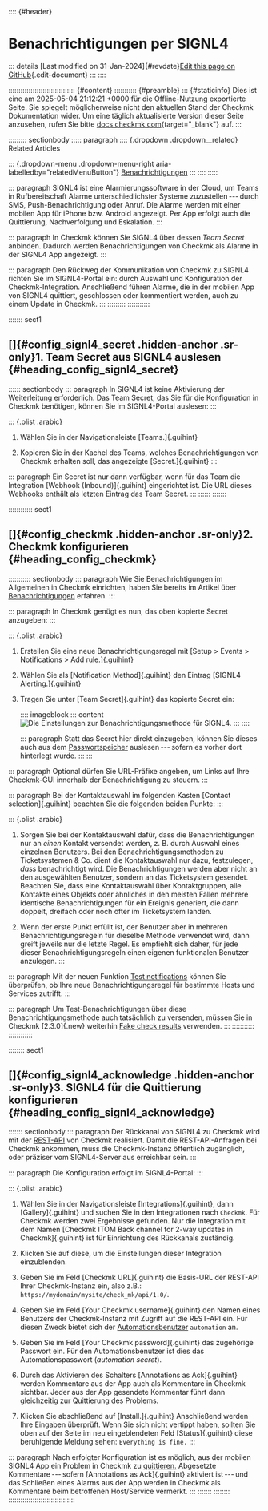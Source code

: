 :::: {#header}
# Benachrichtigungen per SIGNL4

::: details
[Last modified on 31-Jan-2024]{#revdate}[Edit this page on
GitHub](https://github.com/Checkmk/checkmk-docs/edit/2.3.0/src/common/de/notifications_signl4.asciidoc){.edit-document}
:::
::::

::::::::::::::::::::::::::::::::: {#content}
::::::::::: {#preamble}
::: {#staticinfo}
Dies ist eine am 2025-05-04 21:12:21 +0000 für die Offline-Nutzung
exportierte Seite. Sie spiegelt möglicherweise nicht den aktuellen Stand
der Checkmk Dokumentation wider. Um eine täglich aktualisierte Version
dieser Seite anzusehen, rufen Sie bitte
[docs.checkmk.com](https://docs.checkmk.com/){target="_blank"} auf.
:::

::::::::: sectionbody
::::: paragraph
:::: {.dropdown .dropdown__related}
Related Articles

::: {.dropdown-menu .dropdown-menu-right aria-labelledby="relatedMenuButton"}
[Benachrichtigungen](notifications.html)
:::
::::
:::::

::: paragraph
SIGNL4 ist eine Alarmierungssoftware in der Cloud, um Teams in
Rufbereitschaft Alarme unterschiedlichster Systeme zuzustellen --- durch
SMS, Push-Benachrichtigung oder Anruf. Die Alarme werden mit einer
mobilen App für iPhone bzw. Android angezeigt. Per App erfolgt auch die
Quittierung, Nachverfolgung und Eskalation.
:::

::: paragraph
In Checkmk können Sie SIGNL4 über dessen *Team Secret* anbinden. Dadurch
werden Benachrichtigungen von Checkmk als Alarme in der SIGNL4 App
angezeigt.
:::

::: paragraph
Den Rückweg der Kommunikation von Checkmk zu SIGNL4 richten Sie im
SIGNL4-Portal ein: durch Auswahl und Konfiguration der
Checkmk-Integration. Anschließend führen Alarme, die in der mobilen App
von SIGNL4 quittiert, geschlossen oder kommentiert werden, auch zu einem
Update in Checkmk.
:::
:::::::::
:::::::::::

::::::: sect1
## []{#config_signl4_secret .hidden-anchor .sr-only}1. Team Secret aus SIGNL4 auslesen {#heading_config_signl4_secret}

:::::: sectionbody
::: paragraph
In SIGNL4 ist keine Aktivierung der Weiterleitung erforderlich. Das Team
Secret, das Sie für die Konfiguration in Checkmk benötigen, können Sie
im SIGNL4-Portal auslesen:
:::

::: {.olist .arabic}
1.  Wählen Sie in der Navigationsleiste [Teams.]{.guihint}

2.  Kopieren Sie in der Kachel des Teams, welches Benachrichtigungen von
    Checkmk erhalten soll, das angezeigte [Secret.]{.guihint}
:::

::: paragraph
Ein Secret ist nur dann verfügbar, wenn für das Team die Integration
[Webhook (Inbound)]{.guihint} eingerichtet ist. Die URL dieses Webhooks
enthält als letzten Eintrag das Team Secret.
:::
::::::
:::::::

:::::::::::: sect1
## []{#config_checkmk .hidden-anchor .sr-only}2. Checkmk konfigurieren {#heading_config_checkmk}

::::::::::: sectionbody
::: paragraph
Wie Sie Benachrichtigungen im Allgemeinen in Checkmk einrichten, haben
Sie bereits im Artikel über [Benachrichtigungen](notifications.html)
erfahren.
:::

::: paragraph
In Checkmk genügt es nun, das oben kopierte Secret anzugeben:
:::

::: {.olist .arabic}
1.  Erstellen Sie eine neue Benachrichtigungsregel mit [Setup \> Events
    \> Notifications \> Add rule.]{.guihint}

2.  Wählen Sie als [Notification Method]{.guihint} den Eintrag [SIGNL4
    Alerting.]{.guihint}

3.  Tragen Sie unter [Team Secret]{.guihint} das kopierte Secret ein:

    :::: imageblock
    ::: content
    ![Die Einstellungen zur Benachrichtigungsmethode für
    SIGNL4.](../images/notifications_signl4.png)
    :::
    ::::

    ::: paragraph
    Statt das Secret hier direkt einzugeben, können Sie dieses auch aus
    dem [Passwortspeicher](password_store.html) auslesen --- sofern es
    vorher dort hinterlegt wurde.
    :::
:::

::: paragraph
Optional dürfen Sie URL-Präfixe angeben, um Links auf Ihre Checkmk-GUI
innerhalb der Benachrichtigung zu steuern.
:::

::: paragraph
Bei der Kontaktauswahl im folgenden Kasten [Contact selection]{.guihint}
beachten Sie die folgenden beiden Punkte:
:::

::: {.olist .arabic}
1.  Sorgen Sie bei der Kontaktauswahl dafür, dass die Benachrichtigungen
    nur an *einen* Kontakt versendet werden, z. B. durch Auswahl eines
    einzelnen Benutzers. Bei den Benachrichtigungsmethoden zu
    Ticketsystemen & Co. dient die Kontaktauswahl nur dazu, festzulegen,
    *dass* benachrichtigt wird. Die Benachrichtigungen werden aber nicht
    an den ausgewählten Benutzer, sondern an das Ticketsystem gesendet.
    Beachten Sie, dass eine Kontaktauswahl über Kontaktgruppen, alle
    Kontakte eines Objekts oder ähnliches in den meisten Fällen mehrere
    identische Benachrichtigungen für ein Ereignis generiert, die dann
    doppelt, dreifach oder noch öfter im Ticketsystem landen.

2.  Wenn der erste Punkt erfüllt ist, der Benutzer aber in mehreren
    Benachrichtigungsregeln für dieselbe Methode verwendet wird, dann
    greift jeweils nur die letzte Regel. Es empfiehlt sich daher, für
    jede dieser Benachrichtigungsregeln einen eigenen funktionalen
    Benutzer anzulegen.
:::

::: paragraph
Mit der neuen Funktion [Test
notifications](notifications.html#notification_testing) können Sie
überprüfen, ob Ihre neue Benachrichtigungsregel für bestimmte Hosts und
Services zutrifft.
:::

::: paragraph
Um Test-Benachrichtigungen über diese Benachrichtigungsmethode auch
tatsächlich zu versenden, müssen Sie in Checkmk [2.3.0]{.new} weiterhin
[Fake check results](notifications.html#fake_check_results) verwenden.
:::
:::::::::::
::::::::::::

:::::::: sect1
## []{#config_signl4_acknowledge .hidden-anchor .sr-only}3. SIGNL4 für die Quittierung konfigurieren {#heading_config_signl4_acknowledge}

::::::: sectionbody
::: paragraph
Der Rückkanal von SIGNL4 zu Checkmk wird mit der
[REST-API](rest_api.html) von Checkmk realisiert. Damit die
REST-API-Anfragen bei Checkmk ankommen, muss die Checkmk-Instanz
öffentlich zugänglich, oder präziser vom SIGNL4-Server aus erreichbar
sein.
:::

::: paragraph
Die Konfiguration erfolgt im SIGNL4-Portal:
:::

::: {.olist .arabic}
1.  Wählen Sie in der Navigationsleiste [Integrations]{.guihint}, dann
    [Gallery]{.guihint} und suchen Sie in den Integrationen nach
    `Checkmk`. Für Checkmk werden zwei Ergebnisse gefunden. Nur die
    Integration mit dem Namen [Checkmk ITOM Back channel for 2-way
    updates in Checkmk]{.guihint} ist für Einrichtung des Rückkanals
    zuständig.

2.  Klicken Sie auf diese, um die Einstellungen dieser Integration
    einzublenden.

3.  Geben Sie im Feld [Checkmk URL]{.guihint} die Basis-URL der REST-API
    Ihrer Checkmk-Instanz ein, also z.B.:
    `https://mydomain/mysite/check_mk/api/1.0/`.

4.  Geben Sie im Feld [Your Checkmk username]{.guihint} den Namen eines
    Benutzers der Checkmk-Instanz mit Zugriff auf die REST-API ein. Für
    diesen Zweck bietet sich der
    [Automationsbenutzer](glossar.html#automation_user) `automation` an.

5.  Geben Sie im Feld [Your Checkmk password]{.guihint} das zugehörige
    Passwort ein. Für den Automationsbenutzer ist dies das
    Automationspasswort (*automation secret*).

6.  Durch das Aktivieren des Schalters [Annotations as Ack]{.guihint}
    werden Kommentare aus der App auch als Kommentare in Checkmk
    sichtbar. Jeder aus der App gesendete Kommentar führt dann
    gleichzeitig zur Quittierung des Problems.

7.  Klicken Sie abschließend auf [Install.]{.guihint} Anschließend
    werden Ihre Eingaben überprüft. Wenn Sie sich nicht vertippt haben,
    sollten Sie oben auf der Seite im neu eingeblendeten Feld
    [Status]{.guihint} diese beruhigende Meldung sehen:
    `Everything is fine.`
:::

::: paragraph
Nach erfolgter Konfiguration ist es möglich, aus der mobilen SIGNL4 App
ein Problem in Checkmk zu [quittieren.](basics_ackn.html) Abgesetzte
Kommentare --- sofern [Annotations as Ack]{.guihint} aktiviert
ist --- und das Schließen eines Alarms aus der App werden in Checkmk als
Kommentare beim betroffenen Host/Service vermerkt.
:::
:::::::
::::::::
:::::::::::::::::::::::::::::::::

